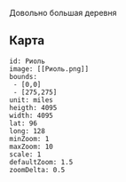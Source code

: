 Довольно большая деревня


## Карта

```leaflet
id: Риоль
image: [[Риоль.png]]
bounds:
 - [0,0]
 - [275,275]
unit: miles
heigth: 4095
width: 4095
lat: 96
long: 128
minZoom: 1
maxZoom: 10
scale: 1
defaultZoom: 1.5
zoomDelta: 0.5
```

